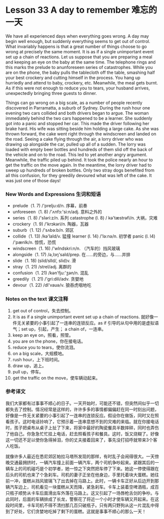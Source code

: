 # Lesson 33 A day to remember 难忘的一天
We have all experienced days when everything goes wrong. A day may begin well enough, but suddenly everything seems to get out of control. What invariably happens is that a great number of things choose to go wrong at precisely the same moment. It is as if a single unimportant event set up a chain of reactions. Let us suppose that you are preparing a meal and keeping an eye on the baby at the same time. The telephone rings and this marks the prelude to anunforeseen series of catastrophes. While you are on the phone, the baby pulls the tablecloth off the table, smashing half your best crockery and cutting himself in the process. You hang up hurriedly and attend to baby, crockery, etc. Meanwhile, the meal gets burnt. As if this were not enough to reduce you to tears, your husband arrives, unexpectedly bringing three guests to dinner.

Things can go wrong on a big scale, as a number of people recently discovered in Parramatta, a suburb of Sydney. During the rush hour one evening two cars collided and both drivers began to argue. The woman immediately behind the two cars happened to be a learner. She suddenly got into a panic and stopped her car. This made the driver following her brake hard. His wife was sitting beside him holding a large cake. As she was thrown forward, the cake went right through the windscreen and landed on the road. Seeing a cake flying through the air, a lorry driver who was drawing up alongside the car, pulled up all of a sudden. The lorry was loaded with empty beer bottles and hundreds of them slid off the back of the vehicle and on to the road. This led to yet another angry argument. Meanwhile, the traffic piled up behind. It took the police nearly an hour to get the traffic on the move again. In the meantime, the lorry driver had to sweep up hundreds of broken bottles. Only two stray dogs benefited from all this confusion, for they greedily devoured what was left of the cake. It was just one of those days!

### New Words and Expressions 生词和短语

* prelude（1. 7) /'prelju:d/n. 序幕，前奏
* unforeseen（1. 8) /'ʌnfɔ:'si:n/adj. 意料之外的
* series（1. 8) /'sIəri:z/n. 系列
	catastrophe (l. 8) / kə'tæstrəfi/n. 大祸，灾难
* crockery（1. 9) /'krɔkəri/n. 陶器，瓦器
* suburb（1. 12) /'sʌbə:b/n. 郊区
* collide（1. 13) /kə'laId/v. 猛撞
	learner (l. 14) /'lə:nə/n. 初学者
	panic (l. l4) /'pænIk/n. 惊慌，恐慌
* windscreen（1. 16) /'wIndskri:n/n. （汽车的）挡风玻璃
* alongside（1. 17) /ə,lɔŋ'saId/prep. 在……的旁边，与……并排
* slide（1. 18) (slid/slId/, slid)v. 滑
* stray（1. 21) /streI/adj. 离群的
* confusion（1. 21) /kən'fju:'ʒən/n. 混乱
* greedily（1. 21) /'gri:dili/adv. 贪婪地
* devour（1. 22) /dI'vauə/v. 狼吞虎咽地吃

### Notes on the text 课文注释

1. get out of control，失去控制。
2. It is as if a single unimportant event set up a chain of reactions. 就好像一件无关紧要的小事引起了一连串的连锁反应。as if 引导的从句中用的是虚拟语气；set up，引起，产生； a chain of，一连串。
3. keep an eye on，照看，照管。
4. you are on the phone，你在接电话。
5. reduce you to tears，使你流泪。
6. on a big scale，大规模地。
7. rush hour，上下班时间。
8. draw up，追上。
9. pull up，停车。
10. get the traffic on the move，使车辆动起来。

### 参考译文

我们大家都有过事事不顺心的日子。一天开始时，可能还不错，但突然间似乎一切都失去了控制。情况经常是这样的，许许多多的事情都偏偏赶在同一时刻出问题，好像是一件无关紧要的小事引起了一连串的连锁反应。假设你在做饭，同时又在照看孩子。这时电话铃响了，它预示着一连串意想不到的灾难的来临。就在你接电话时，孩子把桌布从桌子上扯了下来，将家中最好的陶瓷餐具半数摔碎，同时也弄伤了他自己。你急急忙忙挂上电话，赶去照看孩子和餐具。这时，饭又烧糊了。好像这一切还不足以使你急得掉泪，你的丈夫接着回来了，事先没打招呼就带来3个客人吃饭。

就像许多人最近在悉尼郊区帕拉马塔所发现的那样，有时乱子会闹得很大。一天傍晚交通最拥挤时，一辆汽车撞上前面一辆汽车，两个司机争吵起来。紧跟其后的一辆车上的司机碰巧是个初学者，她一惊之下突然把车停了下来。她这一停使得跟在后头的司机也来了个急刹车。司机的妻子正坐在他身边，手里托着块大蛋糕。她往前一冲，蛋糕从挡风玻璃飞了出去掉在马路上。此时，一辆卡车正好从后边开到那辆汽车边上，司机看见一块蛋糕从天而降，紧急刹车。卡车上装着空啤酒瓶，成百只瓶子顺势从卡车后面滑出车外落在马路上。这又引起了一场唇枪舌剑的争吵。与此同时，后面的车辆排成了长龙，警察花了将近一个小时才使车辆又开起来。在这段时间里，卡车司机不得不清扫那几百只破瓶子。只有两只野狗从这一片混乱中得到了好处，它们贪婪地吃掉了剩下的蛋糕。这就是事事不顺心的那么一天！

